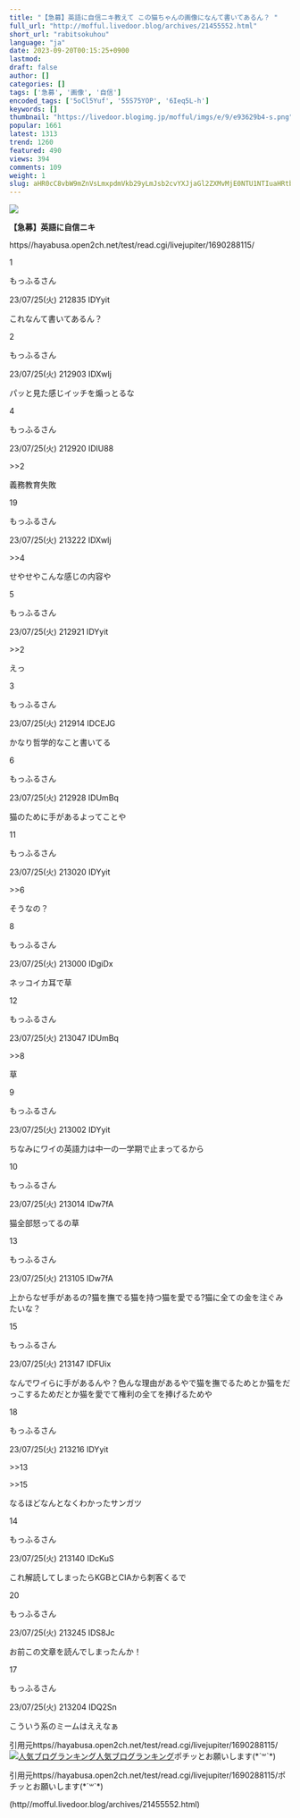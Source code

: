 ```yaml
---
title: "【急募】英語に自信ニキ教えて この猫ちゃんの画像になんて書いてあるん？ "
full_url: "http://mofful.livedoor.blog/archives/21455552.html"
short_url: "rabitsokuhou"
language: "ja"
date: 2023-09-20T00:15:25+0900
lastmod: 
draft: false
author: []
categories: []
tags: ['急募', '画像', '自信']
encoded_tags: ['5oCl5Yuf', '55S75YOP', '6Ieq5L-h']
keywords: []
thumbnail: "https://livedoor.blogimg.jp/mofful/imgs/e/9/e93629b4-s.png"
popular: 1661
latest: 1313
trend: 1260
featured: 490
views: 394
comments: 109
weight: 1
slug: aHR0cC8vbW9mZnVsLmxpdmVkb29yLmJsb2cvYXJjaGl2ZXMvMjE0NTU1NTIuaHRtbA==
---
```


![](https://livedoor.blogimg.jp/mofful/imgs/e/9/e93629b4-s.png)

<div><p><b><p>【急募】英語に自信ニキ</p></b> https//hayabusa.open2ch.net/test/read.cgi/livejupiter/1690288115/</p><p class='t_h'>1 <p>もっふるさん</p> <p> 23/07/25(火) 212835 IDYyit</p></p><p>これなんて書いてあるん？</p><p class='t_h'>2 <p>もっふるさん</p> <p> 23/07/25(火) 212903 IDXwlj</p></p> <p class='t_b'> パッと見た感じイッチを煽っとるな </p> <p class='t_h t_i'>4 <p>もっふるさん</p> <p> 23/07/25(火) 212920 IDlU88</p></p> <p class='t_b t_i'> <p class='anchor'>>>2</p>義務教育失敗 </p> <p class='t_h t_i'>19 <p>もっふるさん</p> <p> 23/07/25(火) 213222 IDXwlj</p></p> <p class='t_b t_i'> <p class='anchor'>>>4</p>せやせやこんな感じの内容や </p> <p class='t_h t_i'>5 <p>もっふるさん</p> <p> 23/07/25(火) 212921 IDYyit</p></p> <p class='t_b t_i'> <p class='anchor'>>>2</p>えっ </p> <p class='t_h'>3 <p>もっふるさん</p> <p> 23/07/25(火) 212914 IDCEJG</p></p> <p class='t_b'> かなり哲学的なこと書いてる </p> <p class='t_h'>6 <p>もっふるさん</p> <p> 23/07/25(火) 212928 IDUmBq</p></p> <p class='t_b'> 猫のために手があるよってことや </p> <p class='t_h t_i'>11 <p>もっふるさん</p> <p> 23/07/25(火) 213020 IDYyit</p></p> <p class='t_b t_i'> <p class='anchor'>>>6</p>そうなの？ </p> <p class='t_h'>8 <p>もっふるさん</p> <p> 23/07/25(火) 213000 IDgiDx</p></p> <p class='t_b'> ネッコイカ耳で草 </p> <p class='t_h t_i'>12 <p>もっふるさん</p> <p> 23/07/25(火) 213047 IDUmBq</p></p> <p class='t_b t_i'> <p class='anchor'>>>8</p>草 </p> <p class='t_h'>9 <p>もっふるさん</p> <p> 23/07/25(火) 213002 IDYyit</p></p> <p class='t_b'> ちなみにワイの英語力は中一の一学期で止まってるから </p> <p class='t_h'>10 <p>もっふるさん</p> <p> 23/07/25(火) 213014 IDw7fA</p></p> <p class='t_b'> 猫全部怒ってるの草 </p> <p class='t_h'>13 <p>もっふるさん</p> <p> 23/07/25(火) 213105 IDw7fA</p></p> <p class='t_b'> 上からなぜ手があるの?猫を撫でる猫を持つ猫を愛でる?猫に全ての金を注ぐみたいな？ </p> <p class='t_h'>15 <p>もっふるさん</p> <p> 23/07/25(火) 213147 IDFUix</p></p> <p class='t_b'> なんでワイらに手があるんや？色んな理由があるやで猫を撫でるためとか猫をだっこするためだとか猫を愛でて権利の全てを捧げるためや </p> <p class='t_h t_i'>18 <p>もっふるさん</p> <p> 23/07/25(火) 213216 IDYyit</p></p> <p class='t_b t_i'> <p class='anchor'>>>13</p><p class='anchor'>>>15</p>なるほどなんとなくわかったサンガツ </p> <p class='t_h'>14 <p>もっふるさん</p> <p> 23/07/25(火) 213140 IDcKuS</p></p> <p class='t_b'> これ解読してしまったらKGBとCIAから刺客くるで </p> <p class='t_h'>20 <p>もっふるさん</p> <p> 23/07/25(火) 213245 IDS8Jc</p></p> <p class='t_b'> お前この文章を読んでしまったんか！</p> <p class='t_h'>17 <p>もっふるさん</p> <p> 23/07/25(火) 213204 IDQ2Sn</p></p> <p class='t_b'> こういう系のミームはええなぁ </p> 引用元https//hayabusa.open2ch.net/test/read.cgi/livejupiter/1690288115/<a href='//blog.with2.net/link/?2036932'><img src='https//blog.with2.net/img/banner/banner_21.gif' title='人気ブログランキング'></a><a href='//blog.with2.net/link/?2036932'>人気ブログランキング</a>ポチッとお願いします(*´꒳`*)<img border='0' width='1' height='1' src='https//www11.a8.net/0.gif?a8mat=3BDUGQ+4RHMA+2HOM+BS629' alt=''> <p>引用元https//hayabusa.open2ch.net/test/read.cgi/livejupiter/1690288115/ポチッとお願いします(*´꒳`*)</p></div>

(http//mofful.livedoor.blog/archives/21455552.html)
